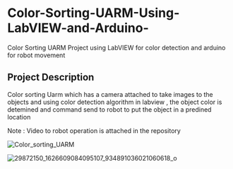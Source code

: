 # Color-Sorting-UARM-Using-LabVIEW-and-Arduino-
Color Sorting UARM Project using LabVIEW for color detection and arduino for robot movement


## Project Description 
Color sorting Uarm which has a camera attached to take images to the objects and using color detection algorithm in labview , the object color is detemined and command send to robot to put the object in a predined location 

Note : Video to robot operation is attached in the repository

![Color_sorting_UARM ](https://user-images.githubusercontent.com/98288035/156266074-f96bb2e6-d361-44f1-a425-8843b6709949.gif)

![29872150_1626609084095107_934891036021060618_o](https://user-images.githubusercontent.com/98288035/154354718-84085a51-9cc6-4734-b80f-eb6114f92b87.jpg)

